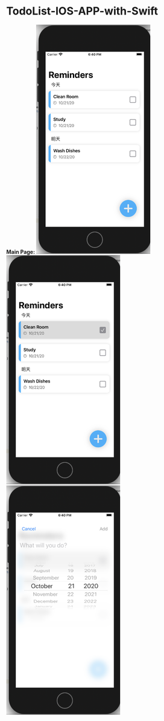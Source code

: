 # TodoList-IOS-APP-with-Swift

<strong> Main Page: <strong>
<strong>
<img src="https://github.com/JinLi97/TodoList-IOS-APP-with-Swift/blob/main/images/Main%20Page.png" width="60%" height="60%">
<strong>
<img src="https://github.com/JinLi97/TodoList-IOS-APP-with-Swift/blob/main/images/Choose%20Item.png" width="60%" height="60%">
<strong>
<img src="https://github.com/JinLi97/TodoList-IOS-APP-with-Swift/blob/main/images/Add%20or%20Update%20Item.png" width="60%" height="60%">
